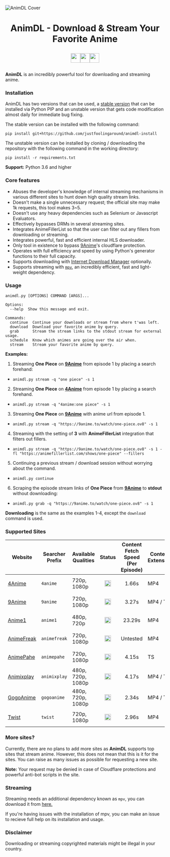 
![AnimDL Cover](https://i.imgur.com/nNXSZi6.png)

<h1><p align="center"> AnimDL - Download & Stream Your Favorite Anime </p>

<p align="center"><a href="https://github.com/justfoolingaround/animdl"><img src="https://forthebadge.com/images/badges/makes-people-smile.svg" height="30px"><img src="https://forthebadge.com/images/badges/made-with-python.svg" height="30px"><img src="https://forthebadge.com/images/badges/powered-by-black-magic.svg" height="30px"></a></p>
</h1>

**AnimDL** is an incredibly powerful tool for downloading and streaming anime.

### Installation

AnimDL has two versions that can be used, a [stable version](https://github.com/justfoolingaround/animdl-install) that can be installed via Python PIP and an unstable version that gets code modification almost daily for immediate bug fixing.

The stable version can be installed with the following command:

```
pip install git+https://github.com/justfoolingaround/animdl-install
```

The unstable version can be installed by cloning / downloading the repository with the following command in the working directory:

```
pip install -r requirements.txt
```

**Support:** Python 3.6 and higher


### Core features

- Abuses the developer's knowledge of internal streaming mechanisms in various different sites to hunt down high quality stream links.
- Doesn't make a single unnecessary request; the official site may make 1k requests, this tool makes 3~5.
- Doesn't use any heavy dependencies such as Selenium or Javascript Evaluators.
- Effectively bypasses DRMs in several streaming sites.
- Integrates AnimeFillerList so that the user can filter out any fillers from downloading or streaming.
- Integrates powerful, fast and efficient internal HLS downloader.
- Only tool in existence to bypass [9Anime](https://9anime.to)'s cloudflare protection.
- Operates with full efficiency and speed by using Python's generator functions to their full capacity.
- Supports downloading with [Internet Download Manager](https://www.internetdownloadmanager.com/) optionally.
- Supports streaming with [`mpv`](https://github.com/mpv-player/mpv/), an incredibly efficient, fast and light-weight dependency.

### Usage

```
animdl.py [OPTIONS] COMMAND [ARGS]...

Options:
  --help  Show this message and exit.       

Commands:
  continue  Continue your downloads or stream from where t'was left.
  download  Download your favorite anime by query.
  grab      Stream the stream links to the stdout stream for external usage.
  schedule  Know which animes are going over the air when.
  stream    Stream your favorite anime by query.
```

**Examples:**

1. Streaming **One Piece** on [**9Anime**](https://9anime.to/) from episode 1 by placing a search forehand:

-
    ```
    animdl.py stream -q "one piece" -s 1
    ```


2. Streaming **One Piece** on [**4Anime**](https://4anime.to/) from episode 1 by placing a search forehand.

-
    ```
    animdl.py stream -q "4anime:one piece" -s 1
    ```

3. Streaming **One Piece** on [**9Anime**](https://9anime.to/) with anime url from episode 1.

-
    ```
    animdl.py stream -q "https://9anime.to/watch/one-piece.ov8" -s 1
    ```

4. Streaming with the setting of **3** with **AnimeFillerList** integration that filters out fillers.

- 
    ```
    animdl.py stream -q "https://9anime.to/watch/one-piece.ov8" -s 1 -fl "https://animefillerlist.com/shows/one-piece" --fillers
    ```
    
5. Continuing a previous stream / download session without worrying about the command.

- 
    ```
    animdl.py continue
    ```

6. Scraping the episode stream links of **One Piece** from **[9Anime](https://9anime.to/)** to **stdout** without downloading:

- 
    ```
    animdl.py grab -q "https://9anime.to/watch/one-piece.ov8" -s 1
    ```

**Downloading** is the same as the examples 1-4, except the `download` command is used.

### Supported Sites

<!--Working: https://i.imgur.com/tG9nb8s.png, !Not working: https://i.imgur.com/bTLO7LJ.png !-->

| Website | Searcher Prefix | Available Qualities | Status | Content Fetch Speed <br> (Per Episode) | Content Extension |
| ------- | ---------------- | ------------------- | ------ | ------------------ | ----------------- |
| [4Anime](https://4anime.to/) | `4anime` | 720p, 1080p | <p align="center"><code><img height="20" src="https://i.imgur.com/tG9nb8s.png"></code></p> | <p align="center">1.66s</p> | MP4 |
| [9Anime](https://9anime.to/) | `9anime` | 720p, 1080p | <p align="center"><code><img height="20" src="https://i.imgur.com/tG9nb8s.png"></code></p> | <p align="center">3.27s</p>   | MP4 / TS  | 
| [Anime1](http://www.anime1.com/) | `anime1` | 480p, 720p | <p align="center"><code><img height="20" src="https://i.imgur.com/tG9nb8s.png"></code></p> | <p align="center">23.29s</p>   | MP4 | 
| [AnimeFreak](https://www.animefreak.tv/) | `animefreak` | 720p, 1080p | <p align="center"><code><a href="https://api-prod.downfor.cloud/httpcheck/animefreak.tv"><img height="20" src="https://i.imgur.com/bTLO7LJ.png"></a></code>  </p> | Untested  | MP4 | 
| [AnimePahe](https://www.animepahe.com/) | `animepahe` | 720p, 1080p | <p align="center"><code><img height="20" src="https://i.imgur.com/tG9nb8s.png"></code></p> | <p align="center">4.15s</p>  | TS | 
| [Animixplay](https://www.animixplay.to/) | `animixplay` | 480p, 720p, 1080p | <p align="center"><code><img height="20" src="https://i.imgur.com/tG9nb8s.png"></code></p> | <p align="center">4.17s</p>  | MP4 / TS |
| [GogoAnime](https://www1.gogoanime.ai/) | `gogoanime` | 480p, 720p, 1080p | <p align="center"><code><img height="20" src="https://i.imgur.com/tG9nb8s.png"></code></p> | <p align="center">2.34s</p>   | MP4 / TS |
| [Twist](https://www.twist.moe/) | `twist` | 720p, 1080p | <p align="center"><code><img height="20" src="https://i.imgur.com/tG9nb8s.png"></code></p> | <p align="center">2.96s</p> | MP4 |

### More sites?

Currently, there are no plans to add more sites as **AnimDL** supports top sites that stream anime. However, this does not mean that this is it for the sites. You can raise as many issues as possible for requesting a new site.

**Note:** Your request may be denied in case of Cloudflare protections and powerful anti-bot scripts in the site.

### Streaming

Streaming needs an additional dependency known as `mpv`, you can download it from [here.](https://github.com/mpv-player/mpv/releases/)

If you're having issues with the installation of mpv, you can make an issue to recieve full help on its installation and usage.

### Disclaimer

Downloading or streaming copyrighted materials might be illegal in your country.